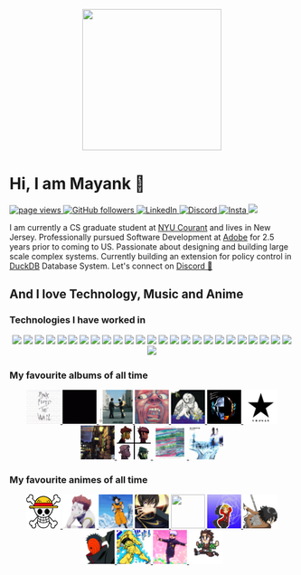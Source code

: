 <p align="center">
  <picture>
    <img src="assets/gifs/luffy.gif" width="70%" height="250px">
  </picture>
</p>

# Hi, I am Mayank 👋
<p align="left">
  <a href="https://github.com/meliodas137">
    <img src="https://komarev.com/ghpvc/?username=meliodas137" alt="page views">
  </a>
  <a href="https://github.com/meliodas137?tab=followers">
    <img alt="GitHub followers" src="https://img.shields.io/github/followers/meliodas137?color=green&logo=github">
  </a>
  <a href="https://www.linkedin.com/in/mayankgt1043/">
    <img alt="LinkedIn" src="https://img.shields.io/badge/LinkedIn-0077B5?logo=linkedin">
  </a>
  <a href="https://www.discordapp.com/users/991229410525073428">
    <img alt="Discord" src="https://img.shields.io/badge/Discord-7289DA?logo=discord&logoColor=white">
  </a>
  <a href="https://www.instagram.com/meliodas_137/">
    <img alt="Insta" src="https://img.shields.io/badge/Instagram-E4405F?logo=instagram&logoColor=white">
  </a>
  <a href="mailto:mayankgt1043@gmail.com">
    <img src="https://img.shields.io/badge/Gmail-D14836?logo=gmail&logoColor=white">
  </a>
<!--   <a href="https://github.com/abhisheknaiidu/awesome-github-profile-readme">
    <img alt="Awesome" src="https://awesome.re/mentioned-badge.svg">
  </a> -->
</p>

<p>
I am currently a CS graduate student at <a href="https://cims.nyu.edu/">NYU Courant</a> and lives in New Jersey. Professionally pursued Software Development at <a href="https://www.adobe.com/">Adobe</a> for 2.5 years prior to coming to US. Passionate about designing and building large scale complex systems. Currently building an extension for policy control in <a href="https://duckdb.org/">DuckDB</a> Database System. Let's connect on <a href="discordapp.com/users/991229410525073428">Discord 💬</a>
</p>

## And I love Technology, Music and Anime
### Technologies I have worked in
<p align="center">
    <picture>
      <img src="https://img.shields.io/badge/C++-00599C?logo=C%2B%2B&logoColor=white">
    </picture>
    <picture>
    <img src="https://img.shields.io/badge/c-%2300599C.svg?logo=c&logoColor=white">
        </picture>
    <picture>
      <img src="https://img.shields.io/badge/javascript-%23323330.svg?logo=javascript&logoColor=%23F7DF1E">
    </picture>
    <picture>
      <img src="https://img.shields.io/badge/java-%23ED8B00.svg?logo=openjdk&logoColor=white">
    </picture>
    <picture>
      <img src="https://img.shields.io/badge/python-3670A0?logo=python&logoColor=ffdd54">
    </picture>
    <picture>
      <img src="https://img.shields.io/badge/scala-%23DC322F.svg?logo=scala&logoColor=white">
    </picture>
    <picture>
      <img src="https://img.shields.io/badge/.NET-5C2D91?logo=.net&logoColor=white">
    </picture>
    <picture>
      <img src="https://img.shields.io/badge/Electron-191970?logo=Electron&logoColor=white">
    </picture>
    <picture>
      <img src="https://img.shields.io/badge/node.js-6DA55F?logo=node.js&logoColor=white">
    </picture>
    <picture>
      <img src="https://img.shields.io/badge/react-%2320232a.svg?logo=react&logoColor=%2361DAFB">
    </picture>
    <picture>
      <img src="https://img.shields.io/badge/azure-%230072C6.svg?logo=microsoftazure&logoColor=white">
    </picture>
    <picture>
      <img src="https://img.shields.io/badge/AWS-%23FF9900.svg?logo=amazon-aws&logoColor=white">
    </picture>
    <picture>
      <img src="https://img.shields.io/badge/IntelliJIDEA-000000.svg?logo=intellij-idea&logoColor=white">
    </picture>
    <picture>
      <img src="https://img.shields.io/badge/Visual%20Studio%20Code-0078d7.svg?logo=visual-studio-code&logoColor=white">
    </picture>
    <picture>
      <img src="https://img.shields.io/badge/Visual%20Studio-5C2D91.svg?logo=visual-studio&logoColor=white">
        </picture>
    <picture>
      <img src="https://img.shields.io/badge/html5-%23E34F26.svg?logo=html5&logoColor=white">
    </picture>
    <picture>
      <img src="https://img.shields.io/badge/PyTorch-%23EE4C2C.svg?logo=PyTorch&logoColor=white">
    </picture>
    <picture>
      <img src="https://img.shields.io/badge/numpy-%23013243.svg?logo=numpy&logoColor=white">
    </picture>
    <picture>
      <img src="https://img.shields.io/badge/pandas-%23150458.svg?logo=pandas&logoColor=white">
    </picture>
    <picture>
      <img src="https://img.shields.io/badge/docker-%230db7ed.svg?logo=docker&logoColor=white">
    </picture>
    <picture>
      <img src="https://img.shields.io/badge/kubernetes-%23326ce5.svg?logo=kubernetes&logoColor=white">
    </picture>
    <picture>
      <img src="https://img.shields.io/badge/apache%20tomcat-%23F8DC75.svg?logo=apache-tomcat&logoColor=black">
    </picture>
    <picture>
      <img src="https://img.shields.io/badge/postgres-%23316192.svg?logo=postgresql&logoColor=white">
    </picture>
    <picture>
      <img src="https://img.shields.io/badge/mysql-%2300f.svg?logo=mysql&logoColor=white">
    </picture>
    <picture>
      <img src="https://img.shields.io/badge/MongoDB-%234ea94b.svg?logo=mongodb&logoColor=white">
    </picture>
    <picture>
      <img src="https://img.shields.io/badge/git-%23F05033.svg?logo=git&logoColor=white">
    </picture>
</p>

### My favourite albums of all time
<p align="center">
  <a href="https://open.spotify.com/album/5Dbax7G8SWrP9xyzkOvy2F?si=JmcnVJUOQ2-65RlDZS_ISw">
    <img src="assets/music/wall.gif" width="60px" height="60px">
  </a>
  <a href="https://open.spotify.com/album/4LH4d3cOWNNsVw41Gqt2kv?si=wgtValtfRSK2iQ59qg11Gg">
    <img src="assets/music/darkside.gif" width="60px" height="60px">
  </a>
  <a href="https://open.spotify.com/album/0bCAjiUamIFqKJsekOYuRw?si=jp4bhHHBTMaGBkkWPgOt7Q">
    <img src="assets/music/wish.gif" width="60px" height="60px">
  </a>
  <a href="https://open.spotify.com/album/6tVg2Wl9hVKMpHYcAl2V2M?si=XD90q5SsQsK3hVKPEfGs1w">
    <img src="assets/music/crimson.gif" width="60px" height="60px">
  </a>
  <a href="https://open.spotify.com/album/5MqGZZtQ36zsETrTK2uy04?si=TexNbLOURmyFjvAqn-1nyg">
    <img src="assets/music/Magnolia.jpg" width="60px" height="60px">
  </a>
  <a href="https://open.spotify.com/album/4m2880jivSbbyEGAKfITCa?si=hEJKGltsSoam_Ltfp8gKNg">
    <img src="assets/music/ram.gif" width="60px" height="60px">
  </a>
  <a href="https://open.spotify.com/album/0vxg8oJKDu3i0bXQu7vEpi?si=FV3EeIqSR4K9zk5-Lb1QHA">
    <img src="assets/music/blackstar.png" width="60px" height="60px">
  </a>
  <a href="https://open.spotify.com/album/48D1hRORqJq52qsnUYZX56?si=miFZqZOSQNe-MDwvycGkZA">
    <img src="assets/music/ziggy.gif" width="60px" height="60px">
  </a>
  <a href="https://open.spotify.com/album/0bUTHlWbkSQysoM3VsWldT?si=JWva3gSxRZaiTS4aBPG98w">
    <img src="assets/music/demon.gif" width="60px" height="60px">
  </a>
  <a href="https://open.spotify.com/album/4F4a8lEEAfJY2epVAYMFla?si=exh8UVMfTEuLQA7kstDU6g">
    <img src="assets/music/conceptual.jpg" width="60px" height="60px">
  </a>
  <a href="https://open.spotify.com/album/6dVIqQ8qmQ5GBnJ9shOYGE?si=f2WFqooUR6aotPYGBfjQlA">
    <img src="assets/music/ok.gif" width="60px" height="60px">
  </a>
  <!-- <a href="https://open.spotify.com/album/2keHjWDRlQYnrTkm7ShyUc?si=81oiLZLeSFeA6Pl7nFtDmw">
    <img src="assets/music/offering.jpg" width="60px" height="60px">
  </a> -->
</p>

### My favourite animes of all time
<p align="center">
  <a href="https://myanimelist.net/anime/21/One_Piece">
    <img src="assets/emojis/onepiece.gif" width="60px" height="60px">
  </a>
  <a href="https://myanimelist.net/anime/11061/Hunter_x_Hunter_2011">
    <img src="assets/emojis/hisoka.png" width="60px" height="60px">
  </a>
  <a href="https://myanimelist.net/anime/813/Dragon_Ball_Z">
    <img src="assets/emojis/goku.gif" width="60px" height="60px">
  </a>
  <a href="https://myanimelist.net/anime/1575/Code_Geass__Hangyaku_no_Lelouch">
    <img src="assets/emojis/codegeass.gif" width="60px" height="60px">
  </a>
  <a href="https://myanimelist.net/anime/777/Hellsing_Ultimate">
    <img src="assets/emojis/hellsing.gif" width="60px" height="60px">
  </a>
  <a href="https://myanimelist.net/anime/5114/Fullmetal_Alchemist__Brotherhood">
    <img src="assets/emojis/fmabrotherhood.gif" width="60px" height="60px">
  </a>
  <a href="https://myanimelist.net/anime/16498/Shingeki_no_Kyojin">
    <img src="assets/emojis/mikasa.gif" width="60px" height="60px">
  </a>
  <a href="https://myanimelist.net/anime/20/Naruto">
    <img src="assets/emojis/tobi.png" width="60px" height="60px">
  </a>
  <a href="https://myanimelist.net/anime/14719/JoJo_no_Kimyou_na_Bouken_TV">
    <img src="assets/emojis/jojo.png" width="60px" height="60px">
  </a>
  <a href="https://myanimelist.net/anime/40748/Jujutsu_Kaisen">
    <img src="assets/emojis/gojo.gif" width="60px" height="60px">
  </a>
  <a href="https://myanimelist.net/anime/38000/Kimetsu_no_Yaiba">
    <img src="assets/emojis/tanjiro.gif" width="60px" height="60px">
  </a>
</p>

<!--
**meliodas137/meliodas137** is a ✨ _special_ ✨ repository because its `README.md` (this file) appears on your GitHub profile.

Here are some ideas to get you started:

- 🔭 I’m currently working on ...
- 🌱 I’m currently learning ...
- 👯 I’m looking to collaborate on ...
- 🤔 I’m looking for help with ...
- 💬 Ask me about ...
- 📫 How to reach me: ...
- 😄 Pronouns: ...
- ⚡ Fun fact: ...
-->
